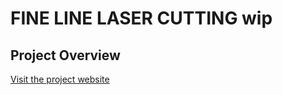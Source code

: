# FINE LINE LASER CUTTING wip

## Project Overview
[Visit the project website](https://spotts9.github.io/finelineLaser)